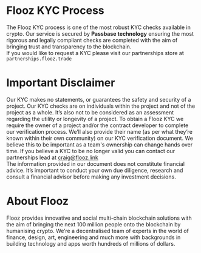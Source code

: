 # Flooz KYC Process
The Flooz KYC process is one of the most robust KYC checks available in crypto. Our service is secured by **Passbase technology** ensuring the most rigorous and legally compliant checks are completed with the aim of bringing trust and transparency to the blockchain.  
If you would like to request a KYC please visit our partnerships store at `partnerships.flooz.trade`
# Important Disclaimer
Our KYC makes no statements, or guarantees the safety and security of a project. Our KYC checks are on individuals within the project and not of the project as a whole. It’s also not to be considered as an assessment regarding the utility or longevity of a project.
To obtain a Flooz KYC we require the owner of a project and/or the contract developer to complete our verification process. We’ll also provide their name (as per what they’re known within their own community) on our KYC verification document. We believe this to be important as a team's ownership can change hands over time. 
If you believe a KYC to be no longer valid you can contact our partnerships lead at craig@flooz.link  
The information provided in our document does not constitute financial advice. It’s important to conduct your own due diligence, research and consult a financial advisor before making any investment decisions.
# About Flooz
Flooz provides innovative and social multi-chain blockchain solutions with the aim of bringing the next 100 million people onto the blockchain by humanising crypto. We’re a decentralised team of experts in the world of finance, design, art, engineering and much more with backgrounds in building technology and apps worth hundreds of millions of dollars.
